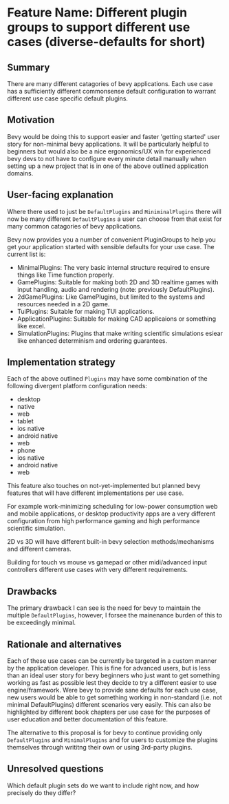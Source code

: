 # Feature Name: Different plugin groups to support different use cases (diverse-defaults for short)

## Summary

There are many different catagories of bevy applications. Each use case has a sufficiently different commonsense default configuration to warrant different use case specific default plugins.

## Motivation

Bevy would be doing this to support easier and faster 'getting started' user story for non-minimal bevy applications. It will be particularly helpful to beginners but would also be a nice ergonomics/UX win for experienced bevy devs to not have to configure every minute detail manually when setting up a new project that is in one of the above outlined application domains.

## User-facing explanation

Where there used to just be `DefaultPlugins` and `MiniminalPlugins` there will now be many different `DefaultPlugins` a user can choose from that exist for many common catagories of bevy applications.

Bevy now provides you a number of convenient PluginGroups to help you get your application started with sensible defaults for your use case.
The current list is:

- MinimalPlugins: The very basic internal structure required to ensure things like Time function properly.
- GamePlugins: Suitable for making both 2D and 3D realtime games with input handling, audio and rendering (note: previously DefaultPlugins).
- 2dGamePlugins: Like GamePlugins, but limited to the systems and resources needed in a 2D game.
- TuiPlugins: Suitable for making TUI applications.
- ApplicationPlugins: Suitable for making CAD applicaions or something like excel.
- SimulationPlugins: Plugins that make writing scientific simulations esiear like enhanced determinism and ordering guarantees.

## Implementation strategy

Each of the above outlined `Plugins` may have some combination of the following divergent platform configuration needs:

- desktop
 - native
 - web
- tablet
 - ios native
 - android native
 - web
- phone
 - ios native
 - android native
 - web

This feature also touches on not-yet-implemented but planned bevy features that will have different implementations per use case.

For example work-minimizing scheduling for low-power consumption web and mobile applications, or desktop productivity apps are a very different configuration from high performance gaming and high performance scientific simulation.

2D vs 3D will have different built-in bevy selection methods/mechanisms and different cameras.

Building for touch vs mouse vs gamepad or other midi/advanced input controllers different use cases with very different requirements.

## Drawbacks

The primary drawback I can see is the need for bevy to maintain the multiple `DefaultPlugins`, however, I forsee the mainenance burden of this to be exceedingly minimal.

## Rationale and alternatives

Each of these use cases can be currently be targeted in a custom manner by the application developer. This is fine for advanced users, but is less than an ideal user story for bevy beginners who just want to get something working as fast as possible lest they decide to try a different easier to use engine/framework. Were bevy to provide sane defaults for each use case, new users would be able to get something working in non-standard (i.e. not minimal DefaultPlugins) different scenarios very easily. This can also be highlighted by different book chapters per use case for the purposes of user education and better documentation of this feature.

The alternative to this proposal is for bevy to continue providing only `DefaultPlugins` and `MinimalPlugins` and for users to customize the plugins themselves through writitng their own or using 3rd-party plugins.

## Unresolved questions

Which default plugin sets do we want to include right now, and how precisely do they differ?
